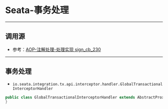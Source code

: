 # Seata-事务处理


---
## 调用源
- 参考：[AOP-注解处理-处理实现 sign_cb_230](./AOP-注解处理.md#处理实现)


---
## 事务处理
- `io.seata.integration.tx.api.interceptor.handler.GlobalTransactionalInterceptorHandler`
```java
public class GlobalTransactionalInterceptorHandler extends AbstractProxyInvocationHandler implements ConfigurationChangeListener {
}
```